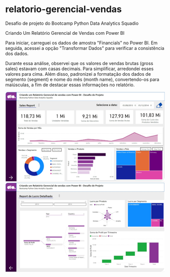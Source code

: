 # relatorio-gerencial-vendas
Desafio de projeto do Bootcamp Python Data Analytics Squadio


Criando Um Relatório Gerencial de Vendas com Power BI

Para iniciar, carreguei os dados de amostra "Financials" no Power BI. Em seguida, acessei a opção "Transformar Dados" para verificar a consistência dos dados.

Durante essa análise, observei que os valores de vendas brutas (gross sales) estavam com casas decimais. Para simplificar, arredondei esses valores para cima. Além disso, padronizei a formatação dos dados de segmento (segment) e nome do mês (month name), convertendo-os para maiúsculas, a fim de destacar essas informações no relatório.

![Relatório Gerencial de Vendas](./Pagina1.jpg)
![Relatório Gerencial de Vendas](./Pagina2.jpg)
